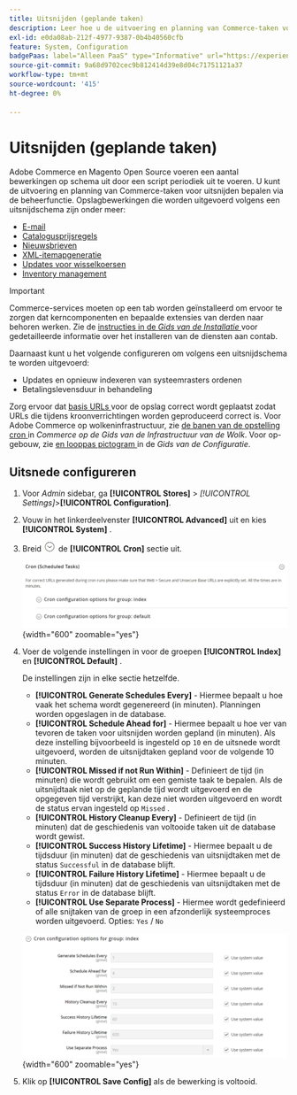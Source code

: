```yaml
---
title: Uitsnijden (geplande taken)
description: Leer hoe u de uitvoering en planning van Commerce-taken voor uitsnijden kunt regelen via Beheer.
exl-id: e0da08ab-212f-4977-9387-0b4b40560cfb
feature: System, Configuration
badgePaas: label="Alleen PaaS" type="Informative" url="https://experienceleague.adobe.com/nl/docs/commerce/user-guides/product-solutions" tooltip="Is alleen van toepassing op Adobe Commerce op Cloud-projecten (door Adobe beheerde PaaS-infrastructuur) en op projecten in het veld."
source-git-commit: 9a68d9702cec9b812414d39e8d04c71751121a37
workflow-type: tm+mt
source-wordcount: '415'
ht-degree: 0%

---
```


# Uitsnijden (geplande taken)

Adobe Commerce en Magento Open Source voeren een aantal bewerkingen op schema uit door een script periodiek uit te voeren. U kunt de uitvoering en planning van Commerce-taken voor uitsnijden bepalen via de beheerfunctie. Opslagbewerkingen die worden uitgevoerd volgens een uitsnijdschema zijn onder meer:

- [E-mail](email-communications.md)
- [Catalogusprijsregels](../merchandising-promotions/price-rules-catalog.md)
- [Nieuwsbrieven](../merchandising-promotions/newsletters.md)
- [XML-itemapgeneratie](../merchandising-promotions/sitemap-xml.md)
- [Updates voor wisselkoersen](../stores-purchase/currency-update.md)
- [Inventory management](../inventory-management/introduction.md)

>[!IMPORTANT]
>
>Commerce-services moeten op een tab worden geïnstalleerd om ervoor te zorgen dat kerncomponenten en bepaalde extensies van derden naar behoren werken. Zie de [ instructies in de _Gids van de Installatie_ ](https://experienceleague.adobe.com/docs/commerce-operations/installation-guide/next-steps/configuration.html?lang=nl-NL) voor gedetailleerde informatie over het installeren van de diensten aan contab.

Daarnaast kunt u het volgende configureren om volgens een uitsnijdschema te worden uitgevoerd:

- Updates en opnieuw indexeren van systeemrasters ordenen
- Betalingslevensduur in behandeling

Zorg ervoor dat [ basis URLs ](../stores-purchase/store-urls.md) voor de opslag correct wordt geplaatst zodat URLs die tijdens kroonverrichtingen worden geproduceerd correct is. Voor Adobe Commerce op wolkeninfrastructuur, zie [ de banen van de opstelling cron ](https://experienceleague.adobe.com/docs/commerce-cloud-service/user-guide/configure/app/properties/crons-property.html?lang=nl-NL) in _Commerce op de Gids van de Infrastructuur van de Wolk_. Voor op-gebouw, zie [ en looppas pictogram ](https://experienceleague.adobe.com/docs/commerce-operations/configuration-guide/cli/configure-cron-jobs.html?lang=nl-NL) in de _Gids van de Configuratie_.

## Uitsnede configureren

1. Voor _Admin_ sidebar, ga **[!UICONTROL Stores]** > _[!UICONTROL Settings]_>**[!UICONTROL Configuration]**.

1. Vouw in het linkerdeelvenster **[!UICONTROL Advanced]** uit en kies **[!UICONTROL System]** .

1. Breid ![ selecteur van de Uitbreiding ](../assets/icon-display-expand.png) de **[!UICONTROL Cron]** sectie uit.

   ![ Geavanceerde configuratie - bouwtaken ](../configuration-reference/advanced/assets/system-cron.png){width="600" zoomable="yes"}

1. Voer de volgende instellingen in voor de groepen **[!UICONTROL Index]** en **[!UICONTROL Default]** .

   De instellingen zijn in elke sectie hetzelfde.

   - **[!UICONTROL Generate Schedules Every]** - Hiermee bepaalt u hoe vaak het schema wordt gegenereerd (in minuten). Planningen worden opgeslagen in de database.
   - **[!UICONTROL Schedule Ahead for]** - Hiermee bepaalt u hoe ver van tevoren de taken voor uitsnijden worden gepland (in minuten). Als deze instelling bijvoorbeeld is ingesteld op `10` en de uitsnede wordt uitgevoerd, worden de uitsnijdtaken gepland voor de volgende 10 minuten.
   - **[!UICONTROL Missed if not Run Within]** - Definieert de tijd (in minuten) die wordt gebruikt om een gemiste taak te bepalen. Als de uitsnijdtaak niet op de geplande tijd wordt uitgevoerd en de opgegeven tijd verstrijkt, kan deze niet worden uitgevoerd en wordt de status ervan ingesteld op `Missed` .
   - **[!UICONTROL History Cleanup Every]** - Definieert de tijd (in minuten) dat de geschiedenis van voltooide taken uit de database wordt gewist.
   - **[!UICONTROL Success History Lifetime]** - Hiermee bepaalt u de tijdsduur (in minuten) dat de geschiedenis van uitsnijdtaken met de status `Successful` in de database blijft.
   - **[!UICONTROL Failure History Lifetime]** - Hiermee bepaalt u de tijdsduur (in minuten) dat de geschiedenis van uitsnijdtaken met de status `Error` in de database blijft.
   - **[!UICONTROL Use Separate Process]** - Hiermee wordt gedefinieerd of alle snijtaken van de groep in een afzonderlijk systeemproces worden uitgevoerd. Opties: `Yes` / `No`

   ![ Geavanceerde configuratie - de index van de cron groep ](../configuration-reference/advanced/assets/system-cron-group-index.png){width="600" zoomable="yes"}

1. Klik op **[!UICONTROL Save Config]** als de bewerking is voltooid.
